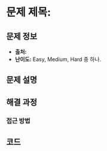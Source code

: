 # 문제 제목:

## 문제 정보

- **출처:**
- **난이도:** Easy, Medium, Hard 중 하나.

## 문제 설명

## 해결 과정

### 접근 방법

## 코드

```python

```
